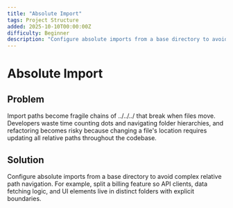 ```yaml
---
title: "Absolute Import"
tags: Project Structure
added: 2025-10-10T00:00:00Z
difficulty: Beginner
description: "Configure absolute imports from a base directory to avoid complex relative path navigation."
---
```

# Absolute Import

## Problem

Import paths become fragile chains of ../../../ that break when files move. Developers waste time counting dots and navigating folder hierarchies, and refactoring becomes risky because changing a file's location requires updating all relative paths throughout the codebase.

## Solution

Configure absolute imports from a base directory to avoid complex relative path navigation. For example, split a billing feature so API clients, data fetching logic, and UI elements live in distinct folders with explicit boundaries.
